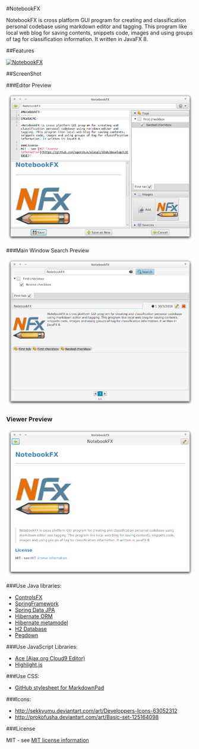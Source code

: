 #NotebookFX

NotebookFX is cross platform GUI program for creating and classification personal codebase using markdown editor and tagging. This program like local web blog for saving contents, snippets code, images and using groups of tag for classification information. It written in JavaFX 8.

##Features

[![NotebookFX](http://img.youtube.com/vi/c6ZN_UD4GzM/0.jpg)](http://www.youtube.com/watch?v=c6ZN_UD4GzM)

##ScreenShot

###Editor Preview

![Editor Preview](./images/editor_preview.png)

###Main Window Search Preview

![Editor Preview](./images/mainwindow_preview.png)

### Viewer Preview

![Editor Preview](./images/view_preview.png)


###Use Java libraries:

* [ControlsFX](https://bitbucket.org/controlsfx/controlsfx/)
* [SpringFramework](https://github.com/spring-projects/spring-framework)
* [Spring Data JPA](https://github.com/spring-projects/spring-data-jpa)
* [Hibernate ORM](http://hibernate.org/orm/)
* [Hibernate metamodel](http://hibernate.org/orm/tooling/)
* [H2 Database](http://www.h2database.com/html/main.html)
* [Pegdown](https://github.com/sirthias/pegdown)

###Use JavaScript Libraries:

* [Ace (Ajax.org Cloud9 Editor)](https://github.com/ajaxorg/ace)
* [Highlight.js](https://github.com/isagalaev/highlight.js)

###Use CSS:

* [GitHub stylesheet for MarkdownPad](https://github.com/nicolashery/markdownpad-github)


###Icons:

* http://sekkyumu.deviantart.com/art/Developpers-Icons-63052312
* http://prokofusha.deviantart.com/art/Basic-set-125164098

###License

MIT - see [MIT license information](https://github.com/agershun/alasql/blob/develop/LICENSE)

